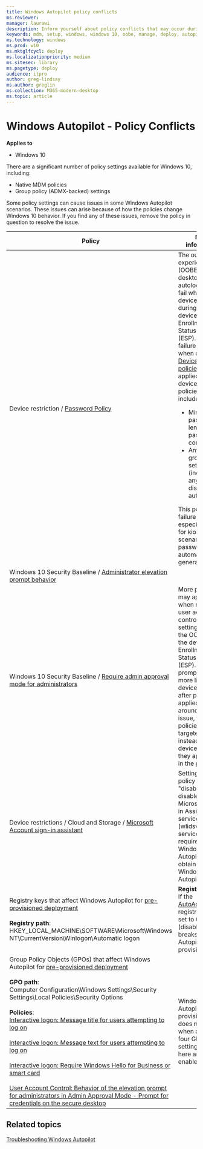 ```yaml
---
title: Windows Autopilot policy conflicts
ms.reviewer: 
manager: laurawi
description: Inform yourself about policy conflicts that may occur during Windows Autopilot deployment.
keywords: mdm, setup, windows, windows 10, oobe, manage, deploy, autopilot, ztd, zero-touch, partner, msfb, intune
ms.technology: windows
ms.prod: w10
ms.mktglfcycl: deploy
ms.localizationpriority: medium
ms.sitesec: library
ms.pagetype: deploy
audience: itpro
author: greg-lindsay
ms.author: greglin
ms.collection: M365-modern-desktop
ms.topic: article
---
```



# Windows Autopilot - Policy Conflicts

**Applies to**

- Windows 10

There are a significant number of policy settings available for Windows 10, including:
- Native MDM policies
- Group policy (ADMX-backed) settings

Some policy settings can cause issues in some Windows Autopilot scenarios. These issues can arise because of how the policies change Windows 10 behavior. If you find any of these issues, remove the policy in question to resolve the issue.

| Policy | More information |
|-------|---------------|
|Device restriction / <a href="https://docs.microsoft.com/windows/client-management/mdm/devicelock-csp">Password Policy</a> | The out-of-box experience (OOBE) or user desktop autologon can fail when a device reboots during the device Enrollment Status Page (ESP). This failure can occur when certain <a href="https://docs.microsoft.com/windows/client-management/mdm/policy-csp-devicelock">DeviceLock policies</a> are applied to a device. Such policies can include:<ul><li>Minimum password length and password complexity</li><li>Any similar group policy settings (including any that disable autologon)</li></ul>This possible failure is especially true for kiosk scenarios where passwords are automatically generated. |
| Windows 10 Security Baseline / <a href="/windows/client-management/mdm/policy-csp-localpoliciessecurityoptions">Administrator elevation prompt behavior</a>
<br>Windows 10 Security Baseline / <a href="https://docs.microsoft.com/windows/client-management/mdm/policy-csp-localpoliciessecurityoptions">Require admin approval mode for administrators</a> | More prompts may appear when modifying user account control (UAC) settings during the OOBE using the device Enrollment Status Page (ESP). Increased prompts are more likely if the device reboots after policies are applied. To work around this issue, the policies can be targeted to users instead of devices so that they apply later in the process. |
| Device restrictions / Cloud and Storage / <a href="https://docs.microsoft.com/mem/intune/configuration/device-restrictions-windows-10#cloud-and-storage">Microsoft Account sign-in assistant</a> | Setting this policy to "disabled" will disable the Microsoft Sign-in Assistant service (wlidsvc). This service is required by Windows Autopilot to obtain the Windows Autopilot profile. |
| Registry keys that affect Windows Autopilot for <a href="pre-provision.md">pre-provisioned deployment</a><br><br><b>Registry path</b>:<br>HKEY_LOCAL_MACHINE\SOFTWARE\Microsoft\Windows NT\CurrentVersion\Winlogon\Automatic logon | <b>Registry key</b>:<br>If the <a href="https://support.microsoft.com/help/324737/how-to-turn-on-automatic-logon-in-windows">AutoAdminLogon</a> registry key is set to 0 (disabled), this breaks Windows Autopilot pre-provisioning. |
| Group Policy Objects (GPOs) that affect Windows Autopilot for <a href="pre-provision.md">pre-provisioned deployment</a><br><br><b>GPO path</b>: <br>Computer Configuration\Windows Settings\Security Settings\Local Policies\Security Options<br><br><b>Policies</b>:<br><a href="https://docs.microsoft.com/windows/security/threat-protection/security-policy-settings/interactive-logon-message-title-for-users-attempting-to-log-on">Interactive logon: Message title for users attempting to log on</a><br><br><a href="https://docs.microsoft.com/windows/security/threat-protection/security-policy-settings/interactive-logon-message-text-for-users-attempting-to-log-on">Interactive logon: Message text for users attempting to log on</a><br><br><a href="https://docs.microsoft.com/windows/security/threat-protection/security-policy-settings/interactive-logon-require-smart-card">Interactive logon: Require Windows Hello for Business or smart card</a><br><br><a href="https://docs.microsoft.com/windows/security/threat-protection/security-policy-settings/user-account-control-behavior-of-the-elevation-prompt-for-administrators-in-admin-approval-mode">User Account Control: Behavior of the elevation prompt for administrators in Admin Approval Mode - Prompt for credentials on the secure desktop</a> | Windows Autopilot pre-provisioning does not work when any of the four GPO policy settings listed here are enabled. |

## Related topics

[Troubleshooting Windows Autopilot](troubleshooting.md)

